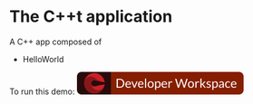 # The C++t application
A C++ app composed of
- HelloWorld


To run this demo: [![Contribute](factory-contribute.svg)](https://codeready-labs-infra.apps.cluster-toronto-b6e7.toronto-b6e7.open.redhat.com/factory?url=https://github.com/anurag-saran/cpp-hello-world)

